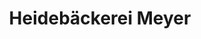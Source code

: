 ---
title: "Heidebäckerei Meyer"
url: /dahlenburg/heidebaeckerei-meyer-dannenberger-landstrasse/
shop: Bäckerei
---